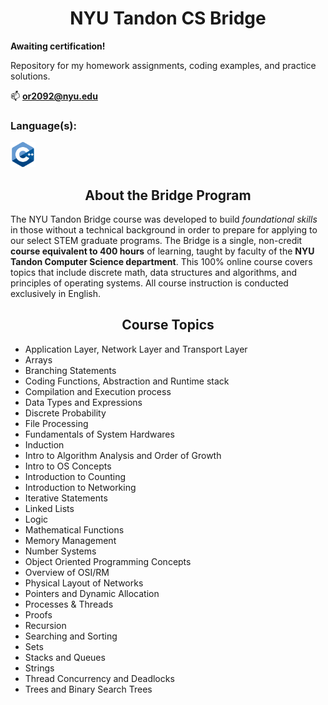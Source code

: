 <h1 align="center"> NYU Tandon CS Bridge </h1>
 <p>
 <b>Awaiting certification!</b>
 
 Repository for my homework assignments, coding examples, and practice solutions.


 📫 **or2092@nyu.edu**
 </p>

 <h3 align="left">Language(s):</h3>
  <p align="left"> 
   <a href="https://www.w3schools.com/cpp/" target="_blank" rel="noreferrer"> 
    <img src="https://raw.githubusercontent.com/devicons/devicon/master/icons/cplusplus/cplusplus-original.svg" alt="cplusplus" width="40" height="40"/> 
   </a> 
 </p>

<h2 align = "center" >About the Bridge Program</h2>
<p>The NYU Tandon Bridge course was developed to build <i>foundational skills</i> in those without a technical background in order to prepare for applying to our select STEM graduate programs. The Bridge is a single, non-credit <b>course equivalent to 400 hours</b> of learning, taught by faculty of the <b>NYU Tandon Computer Science department</b>. This 100% online course covers topics that include discrete math, data structures and algorithms, and principles of operating systems. All course instruction is conducted exclusively in English.</p>

<h2 align = "center" >Course Topics</h2>
<ul>
<li> Application Layer, Network Layer and Transport Layer </li>
<li> Arrays </li>
<li> Branching Statements </li>
<li> Coding Functions, Abstraction and Runtime stack </li>
<li> Compilation and Execution process </li>
<li> Data Types and Expressions </li>
<li> Discrete Probability </li>
<li> File Processing </li>
<li> Fundamentals of System Hardwares </li>
<li> Induction </li>
<li> Intro to Algorithm Analysis and Order of Growth </li>
<li> Intro to OS Concepts </li>
<li> Introduction to Counting </li>
<li> Introduction to Networking </li>
<li> Iterative Statements </li>
<li> Linked Lists </li>
<li> Logic </li>
<li> Mathematical Functions </li>
<li> Memory Management </li>
<li> Number Systems </li>
<li> Object Oriented Programming Concepts </li>
<li> Overview of OSI/RM </li>
<li> Physical Layout of Networks </li>
<li> Pointers and Dynamic Allocation </li>
<li> Processes & Threads </li>
<li> Proofs </li>
<li> Recursion </li> </li>
<li> Searching and Sorting </li>
<li> Sets </li> </li>
<li> Stacks and Queues </li>
<li> Strings </li>
<li> Thread Concurrency and Deadlocks </li>
<li> Trees and Binary Search Trees </li>
</ul>
